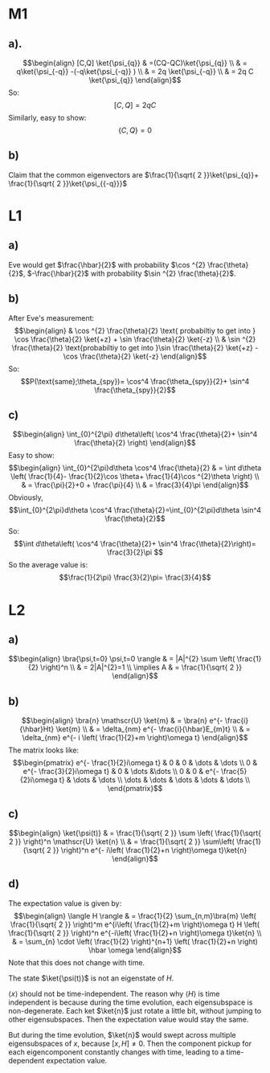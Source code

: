 # M1
## a).
$$\begin{align}
[C,Q] \ket{\psi_{q}}  & =(CQ-QC)\ket{\psi_{q}} \\
 & = q\ket{\psi_{-q}} -(-q\ket{\psi_{-q}} ) \\
 & = 2q \ket{\psi_{-q}}  \\
 & = 2q C \ket{\psi_{q}}  
\end{align}$$
So:
$$[C,Q]=2qC$$
Similarly, easy to show:
$$\{ C,Q \}=0$$
## b)
Claim that the common eigenvectors are $\frac{1}{\sqrt{ 2 }}\ket{\psi_{q}}+ \frac{1}{\sqrt{ 2 }}\ket{\psi_{{-q}}}$
# L1
## a)
Eve would get $\frac{\hbar}{2}$ with probability $\cos ^{2} \frac{\theta}{2}$, $-\frac{\hbar}{2}$ with probability $\sin ^{2} \frac{\theta}{2}$.

## b)
After Eve's measurement:
$$\begin{align}
 & \cos ^{2} \frac{\theta}{2} \text{ probabiltiy to get into } \cos \frac{\theta}{2} \ket{+z} + \sin \frac{\theta}{2} \ket{-z}  \\
 & \sin ^{2} \frac{\theta}{2} \text{probabiltiy to get into }\sin \frac{\theta}{2} \ket{+z} - \cos  \frac{\theta}{2} \ket{-z}  
\end{align}$$
So:
$$P(\text{same};\theta_{spy})= \cos^4 \frac{\theta_{spy}}{2}+ \sin^4 \frac{\theta_{spy}}{2}$$
## c)
$$\begin{align}
\int_{0}^{2\pi} d\theta\left(  \cos^4 \frac{\theta}{2}+ \sin^4 \frac{\theta}{2} \right)
\end{align}$$
Easy to show:
$$\begin{align}
\int_{0}^{2\pi}d\theta \cos^4 \frac{\theta}{2} & = \int d\theta \left(  \frac{1}{4}- \frac{1}{2}\cos \theta+ \frac{1}{4}\cos ^{2}\theta \right) \\
 & = \frac{\pi}{2}+0 + \frac{\pi}{4} \\ & = \frac{3}{4}\pi
\end{align}$$
Obviously,
$$\int_{0}^{2\pi}d\theta \cos^4 \frac{\theta}{2}=\int_{0}^{2\pi}d\theta \sin^4 \frac{\theta}{2}$$
So:
$$\int d\theta\left( \cos^4 \frac{\theta}{2}+ \sin^4 \frac{\theta}{2}\right)= \frac{3}{2}\pi $$
So the average value is:
$$\frac{1}{2\pi} \frac{3}{2}\pi= \frac{3}{4}$$
# L2
## a)
$$\begin{align}
\bra{\psi,t=0} \psi,t=0 \rangle & = |A|^{2} \sum \left(  \frac{1}{2} \right)^n \\
 & = 2|A|^{2}=1 \\
\implies A & = \frac{1}{\sqrt{ 2 }}
\end{align}$$
## b)
$$\begin{align}
\bra{n} \mathscr{U} \ket{m}  & = \bra{n} e^{- \frac{i}{\hbar}Ht} \ket{m}  \\
 & = \delta_{nm} e^{- \frac{i}{\hbar}E_{m}t} \\
 & = \delta_{nm} e^{- i \left(  \frac{1}{2}+m \right)\omega t}
\end{align}$$
The matrix looks like:
$$\begin{pmatrix}
e^{- \frac{1}{2}i\omega t} & 0 & 0 & \dots  & \dots \\
0 & e^{- \frac{3}{2}i\omega t} & 0 & \dots &\dots  \\
0 & 0 & e^{- \frac{5}{2}i\omega t} & \dots & \dots \\
 \dots & \dots & \dots & \dots & \dots \\
\end{pmatrix}$$
## c) 
$$\begin{align}  \ket{\psi(t)} & = \frac{1}{\sqrt{ 2 }} \sum \left(  \frac{1}{\sqrt{ 2 }} \right)^n \mathscr{U} \ket{n}  \\
 & = \frac{1}{\sqrt{ 2 }} \sum\left(  \frac{1}{\sqrt{ 2 }} \right)^n e^{- i\left( \frac{1}{2}+n \right)\omega t}\ket{n} 
\end{align}$$
## d)
The expectation value is given by:
$$\begin{align}
\langle H \rangle & = \frac{1}{2} \sum_{n,m}\bra{m} \left(  \frac{1}{\sqrt{ 2 }} \right)^m e^{i\left(  \frac{1}{2}+m \right)\omega t} H  \left(  \frac{1}{\sqrt{ 2 }} \right)^n e^{-i\left(  \frac{1}{2}+n \right)\omega t}\ket{n} \\
 & =  \sum_{n} \cdot \left(  \frac{1}{2} \right)^{n+1} \left(  \frac{1}{2}+n \right) \hbar \omega
\end{align}$$
Note that this does not change with time.

The state $\ket{\psi(t)}$ is not an eigenstate of $H$.

$\langle x \rangle$ should not be time-independent. The reason why $\langle H \rangle$ is time independent is because during the time evolution, each eigensubspace is non-degenerate. Each ket $\ket{n}$ just rotate a little bit, without jumping to other eigensubspaces. Then the expectation value would stay the same.

But during the time evolution, $\ket{n}$ would swept across multiple eigensubspaces of $x$, because $[x,H]\neq 0$. Then the component pickup for each eigencomponent constantly changes with time, leading to a time-dependent expectation value. 


